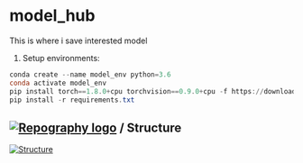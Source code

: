 
# model_hub

This is where i save interested model

1. Setup environments:

```powershell
conda create --name model_env python=3.6
conda activate model_env
pip install torch==1.8.0+cpu torchvision==0.9.0+cpu -f https://download.pytorch.org/whl/torch_stable.html
pip install -r requirements.txt
```

## [![Repography logo](https://images.repography.com/logo.svg)](https://repography.com) / Structure

[![Structure](https://images.repography.com/25022152/Tamminhdiep97/model_hub/structure/cf1255722e43ad9ce77285c7ab7c841c_table.svg)](https://github.com/Tamminhdiep97/model_hub)
